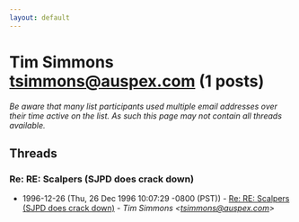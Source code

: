 ```yaml
---
layout: default
---
```


# Tim Simmons <tsimmons@auspex.com> (1 posts)

_Be aware that many list participants used multiple email addresses over their time active on the list. As such this page may not contain all threads available._

## Threads

### Re: RE: Scalpers (SJPD does crack down)
+ 1996-12-26 (Thu, 26 Dec 1996 10:07:29 -0800 (PST)) - [Re: RE: Scalpers (SJPD does crack down)](/archive/1996/12/63d276511c3170c1e9e89818b2efbf0262176c4321476ac9e0646b92b65b5849) - _Tim Simmons \<tsimmons@auspex.com\>_

